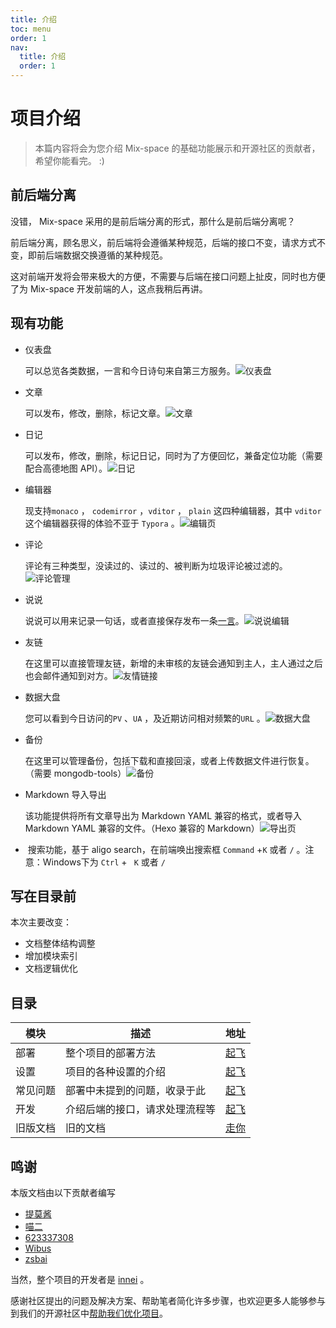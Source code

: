 ```yaml
---
title: 介绍
toc: menu
order: 1
nav:
  title: 介绍
  order: 1
---
```


# 项目介绍

> 本篇内容将会为您介绍 Mix-space 的基础功能展示和开源社区的贡献者，希望你能看完。 :)

## 前后端分离

没错， Mix-space 采用的是前后端分离的形式，那什么是前后端分离呢？

前后端分离，顾名思义，前后端将会遵循某种规范，后端的接口不变，请求方式不变，即前后端数据交换遵循的某种规范。

这对前端开发将会带来极大的方便，不需要与后端在接口问题上扯皮，同时也方便了为 Mix-space 开发前端的人，这点我稍后再讲。

## 现有功能

- 仪表盘

  可以总览各类数据，一言和今日诗句来自第三方服务。![仪表盘](https://cdn.jsdelivr.net/gh/mx-space/docs-images@latest/images/V0BRMI.png)

- 文章

  可以发布，修改，删除，标记文章。![文章](https://cdn.jsdelivr.net/gh/mx-space/docs-images@latest/images/Vd1kAW.png)

- 日记

  可以发布，修改，删除，标记日记，同时为了方便回忆，兼备定位功能（需要配合高德地图 API）。![日记](https://cdn.jsdelivr.net/gh/mx-space/docs-images@latest/images/mAwG4T.png)

- 编辑器

  现支持`monaco` ， `codemirror` ，`vditor` ， `plain` 这四种编辑器，其中 `vditor` 这个编辑器获得的体验不亚于 `Typora` 。![编辑页](https://cdn.jsdelivr.net/gh/mx-space/docs-images@latest/images/ROaydk.png)

- 评论

  评论有三种类型，没读过的、读过的、被判断为垃圾评论被过滤的。![评论管理](https://cdn.jsdelivr.net/gh/mx-space/docs-images@latest/images/oNhuO0.png)

- 说说

  说说可以用来记录一句话，或者直接保存发布一条[一言](https://hitokoto.cn/)。![说说编辑](https://cdn.jsdelivr.net/gh/mx-space/docs-images@latest/images/gMs43j.png)

- 友链

  在这里可以直接管理友链，新增的未审核的友链会通知到主人，主人通过之后也会邮件通知到对方。![友情链接](https://cdn.jsdelivr.net/gh/mx-space/docs-images@latest/images/server-links.png)

- 数据大盘

  您可以看到今日访问的`PV` 、`UA` ，及近期访问相对频繁的`URL` 。![数据大盘](https://cdn.jsdelivr.net/gh/mx-space/docs-images@latest/images/2ke5KU.png)

- 备份

  在这里可以管理备份，包括下载和直接回滚，或者上传数据文件进行恢复。（需要 mongodb-tools）![备份](https://cdn.jsdelivr.net/gh/mx-space/docs-images@latest/images/cTOSl.png)

- Markdown 导入导出

  该功能提供将所有文章导出为 Markdown YAML 兼容的格式，或者导入 Markdown YAML 兼容的文件。（Hexo 兼容的 Markdown）![导出页](https://cdn.jsdelivr.net/gh/mx-space/docs-images@latest/images/server-md.png)



- ​	搜索功能，基于 aligo search，在前端唤出搜索框 `Command` +`K` 或者 `/` 。注意：Windows下为 `Ctrl` + ` K` 或者 `/` 

## 写在目录前

本次主要改变：

- 文档整体结构调整
- 增加模块索引
- 文档逻辑优化

## 目录

| 模块     | 描述                           | 地址                                                     |
| -------- | ------------------------------ | -------------------------------------------------------- |
| 部署     | 整个项目的部署方法             | [起飞](/deploy)                                          |
| 设置     | 项目的各种设置的介绍           | [起飞](/setting)                                         |
| 常见问题 | 部署中未提到的问题，收录于此   | [起飞](/help)                                            |
| 开发     | 介绍后端的接口，请求处理流程等 | [起飞](/dev)                                             |
| 旧版文档 | 旧的文档                       | [走你](https://github.com/mx-space/docs/tree/master/old) |

## 鸣谢

本版文档由以下贡献者编写

- [提莫酱](https://www.timochan.cn)
- [喵二](https://www.miaoer.xyz)
- [623337308](https://blog.cqsjyz.com)
- [Wibus](https://github.com/wibus-wee)
- [zsbai](https://github.com/zsbai) 

当然，整个项目的开发者是 [innei](https://innei.ren) 。

感谢社区提出的问题及解决方案、帮助笔者简化许多步骤，也欢迎更多人能够参与到我们的开源社区中[帮助我们优化项目](https://github.com/mx-space)。
